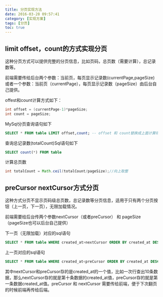 ```yaml
---
title: 分页实现方法
date: 2016-03-28 09:57:41
category: [实现方案]
tags: [分页]
toc: true
---
```

## limit offset，count的方式实现分页
这种分页方式可以提供完整的分页信息，比如页码，总页数（需要计算），总记录数等。

前端需要传给后台两个参数：当前页，每页显示记录数(currentPage,pageSize)或者一个参数：当前页（currentPage），每页显示记录数（pageSize）由后台自己提供。

offest和count计算方式如下：
```java
int offset = (currentPage-1)*pageSize;
int count = pageSize;
```
MySql分页查询语句如下
```sql
SELECT * FROM table LIMIT offset,count; -- offset 和 count替换成上面计算得结果。
```
查询总记录数(totalCount)Sql语句如下
```sql
SELECT count(*) FROM table
```
计算总页数
```java
int totalCount = Math.ceil(totalCount/pageSize);//向上取整
```
## preCursor nextCursor方式分页
这种方式分页不显示页码级总页数，总记录数等分页信息，适用于只有两个分页按钮（上一页，下一页），无限加载情况。

前端需要给后台传两个参数nextCursor（或者preCursor） 和 pageSize（pageSize也可以后台自己提供）

下一页（无限加载）对应的sql语句
```sql
SELECT * FROM table WHERE created_at>nextCursor ORDER BY created_at DESC LIMIT pageSize; -- nextCursor 和 pageSize 替换成对应的值
```
上一页对应的sql语句
```sql
SELECT * FROM table WHERE created_at<preCursor ORDER BY created_at DESC LIMIT pageSize; -- preCursor 和 pageSize 替换成对应的值

```
其中nextCursor和preCursor存的是created_at的一个值，比如一次行查出10条数据，那么nextCursor存的就是第十条数据的created_at值，preCursor存的就是第一条数据created_at值。preCursor 和 nextCursor 需要传给前端，便于下次翻页的时候前端再传给后端。
